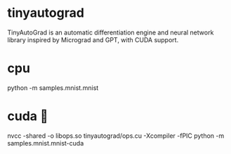 # tinyautograd
TinyAutoGrad is an automatic differentiation engine and neural network library inspired by Micrograd and GPT, with CUDA support.

# cpu
python -m samples.mnist.mnist 

# cuda 🚧
nvcc -shared -o libops.so tinyautograd/ops.cu  -Xcompiler -fPIC
python -m samples.mnist.mnist-cuda